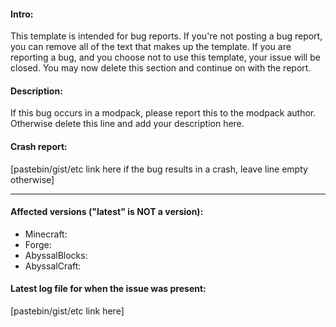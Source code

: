 #### Intro:

This template is intended for bug reports. If you're not posting a bug report, you can remove all of the text that makes up the template. If you are reporting a bug, and you choose not to use this template, your issue will be closed. You may now delete this section and continue on with the report.

#### Description:

If this bug occurs in a modpack, please report this to the modpack author. Otherwise delete this line and add your description here.

#### Crash report:

[pastebin/gist/etc link here if the bug results in a crash, leave line empty otherwise]

----

#### Affected versions ("latest" is **NOT** a version):
- Minecraft:
- Forge:
- AbyssalBlocks:
- AbyssalCraft:

#### Latest log file for when the issue was present:

[pastebin/gist/etc link here]
